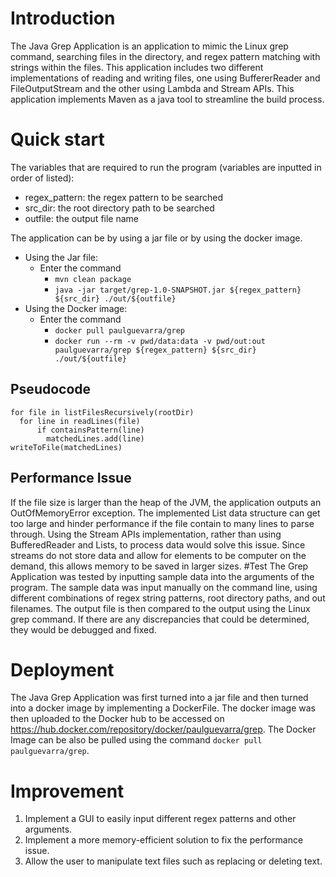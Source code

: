 # Introduction

The Java Grep Application is an application to mimic the Linux grep command, searching files in the directory, and regex pattern matching with strings within the files. This application includes two different implementations of reading and writing files, one using BuffererReader and FileOutputStream and the other using Lambda and Stream APIs. This application implements Maven as a java tool to streamline the build process.

# Quick start

The variables that are required to run the program (variables are inputted in order of listed):

- regex_pattern: the regex pattern to be searched
- src_dir: the root directory path to be searched
- outfile: the output file name

The application can be by using a jar file or by using the docker image. 

- Using the Jar file:
  - Enter the command 
    - `mvn clean package`
    - `java -jar target/grep-1.0-SNAPSHOT.jar ${regex_pattern} ${src_dir} ./out/${outfile}`
- Using the Docker image:
  - Enter the command
    - `docker pull paulguevarra/grep`
    - `docker run --rm -v pwd/data:data -v pwd/out:out paulguevarra/grep ${regex_pattern} ${src_dir} ./out/${outfile}`
  

## Pseudocode

```matchedLines = []
for file in listFilesRecursively(rootDir)
  for line in readLines(file)
      if containsPattern(line)
        matchedLines.add(line)
writeToFile(matchedLines)
```
## Performance Issue

If the file size is larger than the heap of the JVM, the application outputs an OutOfMemoryError exception. The implemented List data structure can get too large and hinder performance if the file contain to many lines to parse through. Using the Stream APIs implementation, rather than using BufferedReader and Lists, to process data would solve this issue. Since streams do not store data and allow for elements to be computer on the demand, this allows memory to be saved in larger sizes. 
#Test
The Grep Application was tested by inputting sample data into the arguments of the program. The sample data was input manually on the command line, using different combinations of regex string patterns, root directory paths, and out filenames. The output file is then compared to the output using the Linux grep command. If there are any discrepancies that could be determined, they would be debugged and fixed.
# Deployment
The Java Grep Application was first turned into a jar file and then turned into a docker image by implementing a DockerFile. The docker image was then uploaded to the Docker hub to be accessed on https://hub.docker.com/repository/docker/paulguevarra/grep. The Docker Image can be also be pulled using the command `docker pull paulguevarra/grep`.

# Improvement

1. Implement a GUI to easily input different regex patterns and other arguments. 
2. Implement a more memory-efficient solution to fix the performance issue. 
3. Allow the user to manipulate text files such as replacing or deleting text.
